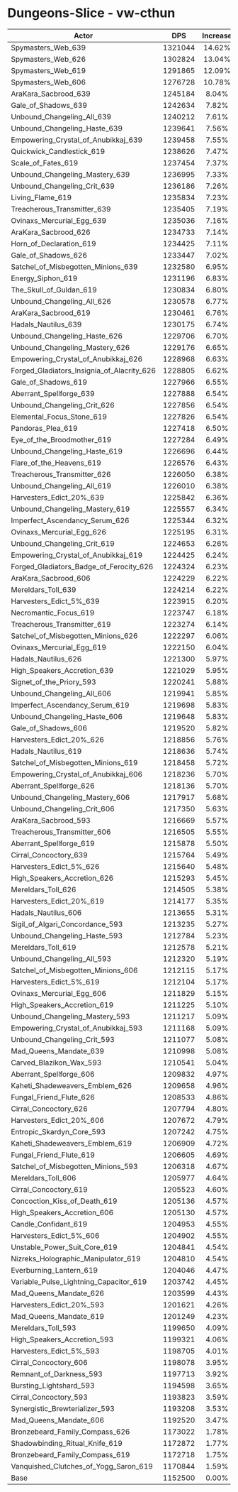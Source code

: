 # Dungeons-Slice - vw-cthun
| Actor | DPS | Increase |
|---|:---:|:---:|
|Spymasters_Web_639|1321044|14.62%|
|Spymasters_Web_626|1302824|13.04%|
|Spymasters_Web_619|1291865|12.09%|
|Spymasters_Web_606|1276728|10.78%|
|AraKara_Sacbrood_639|1245184|8.04%|
|Gale_of_Shadows_639|1242634|7.82%|
|Unbound_Changeling_All_639|1240212|7.61%|
|Unbound_Changeling_Haste_639|1239641|7.56%|
|Empowering_Crystal_of_Anubikkaj_639|1239458|7.55%|
|Quickwick_Candlestick_619|1238626|7.47%|
|Scale_of_Fates_619|1237454|7.37%|
|Unbound_Changeling_Mastery_639|1236995|7.33%|
|Unbound_Changeling_Crit_639|1236186|7.26%|
|Living_Flame_619|1235834|7.23%|
|Treacherous_Transmitter_639|1235405|7.19%|
|Ovinaxs_Mercurial_Egg_639|1235036|7.16%|
|AraKara_Sacbrood_626|1234733|7.14%|
|Horn_of_Declaration_619|1234425|7.11%|
|Gale_of_Shadows_626|1233447|7.02%|
|Satchel_of_Misbegotten_Minions_639|1232580|6.95%|
|Energy_Siphon_619|1231196|6.83%|
|The_Skull_of_Guldan_619|1230834|6.80%|
|Unbound_Changeling_All_626|1230578|6.77%|
|AraKara_Sacbrood_619|1230461|6.76%|
|Hadals_Nautilus_639|1230175|6.74%|
|Unbound_Changeling_Haste_626|1229706|6.70%|
|Unbound_Changeling_Mastery_626|1229176|6.65%|
|Empowering_Crystal_of_Anubikkaj_626|1228968|6.63%|
|Forged_Gladiators_Insignia_of_Alacrity_626|1228805|6.62%|
|Gale_of_Shadows_619|1227966|6.55%|
|Aberrant_Spellforge_639|1227888|6.54%|
|Unbound_Changeling_Crit_626|1227856|6.54%|
|Elemental_Focus_Stone_619|1227826|6.54%|
|Pandoras_Plea_619|1227418|6.50%|
|Eye_of_the_Broodmother_619|1227284|6.49%|
|Unbound_Changeling_Haste_619|1226696|6.44%|
|Flare_of_the_Heavens_619|1226576|6.43%|
|Treacherous_Transmitter_626|1226050|6.38%|
|Unbound_Changeling_All_619|1226010|6.38%|
|Harvesters_Edict_20%_639|1225842|6.36%|
|Unbound_Changeling_Mastery_619|1225557|6.34%|
|Imperfect_Ascendancy_Serum_626|1225344|6.32%|
|Ovinaxs_Mercurial_Egg_626|1225195|6.31%|
|Unbound_Changeling_Crit_619|1224653|6.26%|
|Empowering_Crystal_of_Anubikkaj_619|1224425|6.24%|
|Forged_Gladiators_Badge_of_Ferocity_626|1224324|6.23%|
|AraKara_Sacbrood_606|1224229|6.22%|
|Mereldars_Toll_639|1224214|6.22%|
|Harvesters_Edict_5%_639|1223915|6.20%|
|Necromantic_Focus_619|1223747|6.18%|
|Treacherous_Transmitter_619|1223274|6.14%|
|Satchel_of_Misbegotten_Minions_626|1222297|6.06%|
|Ovinaxs_Mercurial_Egg_619|1222150|6.04%|
|Hadals_Nautilus_626|1221300|5.97%|
|High_Speakers_Accretion_639|1221029|5.95%|
|Signet_of_the_Priory_593|1220241|5.88%|
|Unbound_Changeling_All_606|1219941|5.85%|
|Imperfect_Ascendancy_Serum_619|1219698|5.83%|
|Unbound_Changeling_Haste_606|1219648|5.83%|
|Gale_of_Shadows_606|1219520|5.82%|
|Harvesters_Edict_20%_626|1218856|5.76%|
|Hadals_Nautilus_619|1218636|5.74%|
|Satchel_of_Misbegotten_Minions_619|1218458|5.72%|
|Empowering_Crystal_of_Anubikkaj_606|1218236|5.70%|
|Aberrant_Spellforge_626|1218136|5.70%|
|Unbound_Changeling_Mastery_606|1217917|5.68%|
|Unbound_Changeling_Crit_606|1217350|5.63%|
|AraKara_Sacbrood_593|1216669|5.57%|
|Treacherous_Transmitter_606|1216505|5.55%|
|Aberrant_Spellforge_619|1215878|5.50%|
|Cirral_Concoctory_639|1215764|5.49%|
|Harvesters_Edict_5%_626|1215640|5.48%|
|High_Speakers_Accretion_626|1215293|5.45%|
|Mereldars_Toll_626|1214505|5.38%|
|Harvesters_Edict_20%_619|1214177|5.35%|
|Hadals_Nautilus_606|1213655|5.31%|
|Sigil_of_Algari_Concordance_593|1213235|5.27%|
|Unbound_Changeling_Haste_593|1212784|5.23%|
|Mereldars_Toll_619|1212578|5.21%|
|Unbound_Changeling_All_593|1212320|5.19%|
|Satchel_of_Misbegotten_Minions_606|1212115|5.17%|
|Harvesters_Edict_5%_619|1212104|5.17%|
|Ovinaxs_Mercurial_Egg_606|1211829|5.15%|
|High_Speakers_Accretion_619|1211225|5.10%|
|Unbound_Changeling_Mastery_593|1211217|5.09%|
|Empowering_Crystal_of_Anubikkaj_593|1211168|5.09%|
|Unbound_Changeling_Crit_593|1211077|5.08%|
|Mad_Queens_Mandate_639|1210998|5.08%|
|Carved_Blazikon_Wax_593|1210541|5.04%|
|Aberrant_Spellforge_606|1209832|4.97%|
|Kaheti_Shadeweavers_Emblem_626|1209658|4.96%|
|Fungal_Friend_Flute_626|1208533|4.86%|
|Cirral_Concoctory_626|1207794|4.80%|
|Harvesters_Edict_20%_606|1207672|4.79%|
|Entropic_Skardyn_Core_593|1207242|4.75%|
|Kaheti_Shadeweavers_Emblem_619|1206909|4.72%|
|Fungal_Friend_Flute_619|1206605|4.69%|
|Satchel_of_Misbegotten_Minions_593|1206318|4.67%|
|Mereldars_Toll_606|1205977|4.64%|
|Cirral_Concoctory_619|1205523|4.60%|
|Concoction_Kiss_of_Death_619|1205136|4.57%|
|High_Speakers_Accretion_606|1205130|4.57%|
|Candle_Confidant_619|1204953|4.55%|
|Harvesters_Edict_5%_606|1204902|4.55%|
|Unstable_Power_Suit_Core_619|1204841|4.54%|
|Nizreks_Holographic_Manipulator_619|1204810|4.54%|
|Everburning_Lantern_619|1204046|4.47%|
|Variable_Pulse_Lightning_Capacitor_619|1203742|4.45%|
|Mad_Queens_Mandate_626|1203599|4.43%|
|Harvesters_Edict_20%_593|1201621|4.26%|
|Mad_Queens_Mandate_619|1201249|4.23%|
|Mereldars_Toll_593|1199650|4.09%|
|High_Speakers_Accretion_593|1199321|4.06%|
|Harvesters_Edict_5%_593|1198705|4.01%|
|Cirral_Concoctory_606|1198078|3.95%|
|Remnant_of_Darkness_593|1197713|3.92%|
|Bursting_Lightshard_593|1194598|3.65%|
|Cirral_Concoctory_593|1193823|3.59%|
|Synergistic_Brewterializer_593|1193208|3.53%|
|Mad_Queens_Mandate_606|1192520|3.47%|
|Bronzebeard_Family_Compass_626|1173022|1.78%|
|Shadowbinding_Ritual_Knife_619|1172872|1.77%|
|Bronzebeard_Family_Compass_619|1172718|1.75%|
|Vanquished_Clutches_of_Yogg_Saron_619|1170844|1.59%|
|Base|1152500|0.00%|
